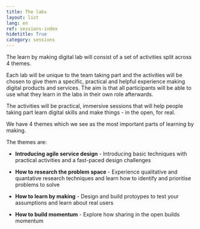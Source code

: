 ```yaml
---
title: The labs
layout: list
lang: en
ref: sessions-index
hidetitle: True
category: sessions 
---
```


The learn by making digital lab will consist of a set of activities split across 4 themes.

Each lab will be unique to the team taking part and the activities will be chosen to give them a specific, practical and helpful experience making digital products and services. The aim is that all participants will be able to use what they learn in the labs in their own role afterwards.

The activities will be practical, immersive sessions that will help people taking part learn digital skills and make things - in the open, for real.

We have 4 themes which we see as the most important parts of learning by making.

The themes are:

* **Introducing agile service design** - Introducing basic techniques with practical activities and a fast-paced design challenges 

* **How to research the problem space** - Experience qualitative and quantative research techniques and learn how to identify and prioritise problems to solve

* **How to learn by making** - Design and build protoypes to test your assumptions and learn about real users

* **How to build momentum** - Explore how sharing in the open builds momentum
